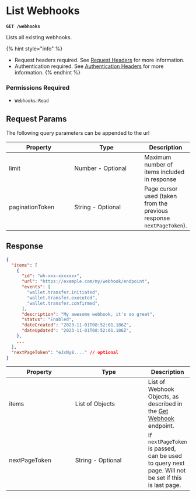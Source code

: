 # List Webhooks

**`GET /webhooks`**

Lists all existing webhooks.

{% hint style="info" %}
* Request headers required. See [Request Headers](../../getting-started/request-headers.md) for more information.
* Authentication required. See [Authentication Headers](../../getting-started/request-headers.md#authentication-headers) for more information.
{% endhint %}

### Permissions Required

* `Webhooks:Read`

## Request Params

The following query parameters can be appended to the url

<table data-full-width="true"><thead><tr><th width="169.33333333333331">Property</th><th width="193">Type</th><th>Description</th></tr></thead><tbody><tr><td>limit</td><td>Number - Optional</td><td>Maximum number of items included in response</td></tr><tr><td>paginationToken</td><td>String - Optional</td><td>Page cursor used (taken from the previous response <code>nextPageToken</code>).</td></tr></tbody></table>

## Response

```json
{
  "items": [
    {
      "id": "wh-xxx-xxxxxxx",
      "url": "https://example.com/my/webhook/endpoint",
      "events": [
        "wallet.transfer.initiated",
        "wallet.transfer.executed",
        "wallet.transfer.confirmed",
      ],
      "description": "My awesome webhook, it's so great",
      "status": "Enabled",
      "dateCreated": "2023-11-01T08:52:01.186Z",
      "dateUpdated": "2023-11-01T08:52:01.186Z",
    },
    ...
  ],
  "nextPageToken": "eJxNy8...." // optional
}
```

<table data-full-width="true"><thead><tr><th width="169.33333333333331">Property</th><th width="193">Type</th><th>Description</th></tr></thead><tbody><tr><td>items</td><td>List of Objects</td><td>List of Webhook Objects, as described in the <a href="get-webhook.md#response">Get Webhook</a> endpoint.</td></tr><tr><td>nextPageToken</td><td>String - Optional</td><td>If <code>nextPageToken</code> is passed, can be used to query next page. Will not be set if this is last page.</td></tr></tbody></table>

